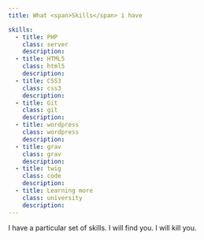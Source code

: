 ```yaml
---
title: What <span>Skills</span> i have

skills:
  - title: PHP
    class: server
    description:
  - title: HTML5
    class: html5
    description:
  - title: CSS3
    class: css3
    description:
  - title: Git
    class: git
    description:
  - title: wordpress
    class: wordpress
    description:
  - title: grav
    class: grav
    description:
  - title: twig
    class: code
    description:
  - title: Learning more
    class: university
    description:
---
```


I have a particular set of skills. I will find you. I will kill you.

